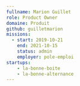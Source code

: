 ```yaml
---
fullname: Marion Guillet
role: Product Owner
domaine: Produit
github: guilletmarion
missions:
  - start: 2019-10-21
    end: 2021-10-15
    status: admin
    employer: pole-emploi
startups:
    - la-bonne-boite
    - la-bonne-alternance
---
```

